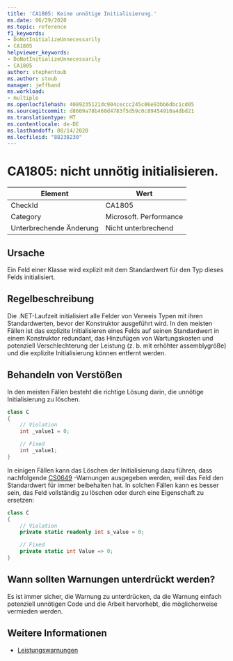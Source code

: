 ```yaml
---
title: 'CA1805: Keine unnötige Initialisierung.'
ms.date: 06/29/2020
ms.topic: reference
f1_keywords:
- DoNotInitializeUnnecessarily
- CA1805
helpviewer_keywords:
- DoNotInitializeUnnecessarily
- CA1805
author: stephentoub
ms.author: stoub
manager: jeffhand
ms.workload:
- multiple
ms.openlocfilehash: 4089235121dc904ceccc245c06e93bb6dbc1cd05
ms.sourcegitcommit: d8609a78b460d4783f5d59c0c89454910a4dbd21
ms.translationtype: MT
ms.contentlocale: de-DE
ms.lasthandoff: 08/14/2020
ms.locfileid: "88238230"
---
```

# <a name="ca1805-do-not-initialize-unnecessarily"></a>CA1805: nicht unnötig initialisieren.

|Element|Wert|
|-|-|
|CheckId|CA1805|
|Category|Microsoft. Performance|
|Unterbrechende Änderung|Nicht unterbrechend|

## <a name="cause"></a>Ursache

Ein Feld einer Klasse wird explizit mit dem Standardwert für den Typ dieses Felds initialisiert.

## <a name="rule-description"></a>Regelbeschreibung

Die .NET-Laufzeit initialisiert alle Felder von Verweis Typen mit ihren Standardwerten, bevor der Konstruktor ausgeführt wird. In den meisten Fällen ist das explizite Initialisieren eines Felds auf seinen Standardwert in einem Konstruktor redundant, das Hinzufügen von Wartungskosten und potenziell Verschlechterung der Leistung (z. b. mit erhöhter assemblygröße) und die explizite Initialisierung können entfernt werden.

## <a name="how-to-fix-violations"></a>Behandeln von Verstößen

In den meisten Fällen besteht die richtige Lösung darin, die unnötige Initialisierung zu löschen.

```csharp
class C
{
    // Violation
    int _value1 = 0;

    // Fixed
    int _value1;
}
```

In einigen Fällen kann das Löschen der Initialisierung dazu führen, dass nachfolgende [CS0649](/dotnet/csharp/misc/cs0649) -Warnungen ausgegeben werden, weil das Feld den Standardwert für immer beibehalten hat.  In solchen Fällen kann es besser sein, das Feld vollständig zu löschen oder durch eine Eigenschaft zu ersetzen:

```csharp
class C
{
    // Violation
    private static readonly int s_value = 0;

    // Fixed
    private static int Value => 0;
}
```

## <a name="when-to-suppress-warnings"></a>Wann sollten Warnungen unterdrückt werden?

Es ist immer sicher, die Warnung zu unterdrücken, da die Warnung einfach potenziell unnötigen Code und die Arbeit hervorhebt, die möglicherweise vermieden werden.

## <a name="see-also"></a>Weitere Informationen

- [Leistungswarnungen](../code-quality/performance-warnings.md)
